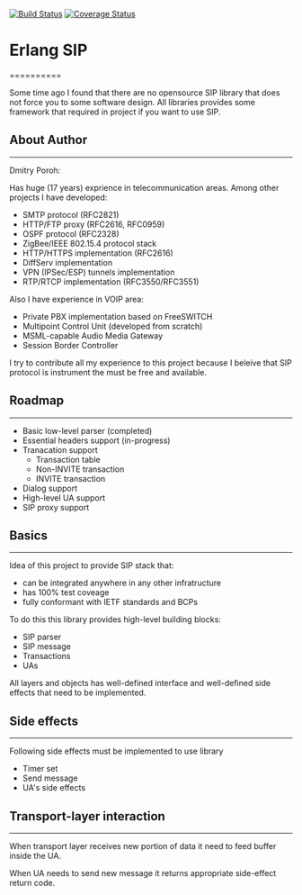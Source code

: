 
[![Build Status](https://travis-ci.org/poroh/ersip.svg?branch=master)](https://travis-ci.org/poroh/ersip) [![Coverage Status](https://coveralls.io/repos/github/poroh/ersip/badge.svg?branch=master)](https://coveralls.io/github/poroh/ersip?branch=master)

# Erlang SIP
==========

Some time ago I found that there are no opensource SIP library
that does not force you to some software design. All libraries
provides some framework that required in project if you want to use
SIP.

## About Author
------

Dmitry Poroh:

Has huge (17 years) exprience in telecommunication areas. Among other projects I have developed:

  + SMTP protocol (RFC2821)
  + HTTP/FTP proxy (RFC2616, RFC0959)
  + OSPF protocol (RFC2328)
  + ZigBee/IEEE 802.15.4 protocol stack
  + HTTP/HTTPS implementation (RFC2616)
  + DiffServ implementation
  + VPN (IPSec/ESP) tunnels implementation
  + RTP/RTCP implementation (RFC3550/RFC3551)

Also I have experience in VOIP area:

  + Private PBX implementation based on FreeSWITCH
  + Multipoint Control Unit (developed from scratch)
  + MSML-capable Audio Media Gateway
  + Session Border Controller

I try to contribute all my experience to this project because I
beleive that SIP protocol is instrument the must be free and
available.

## Roadmap
------

  + Basic low-level parser (completed)
  + Essential headers support (in-progress)
  + Tranacation support
     - Transaction table
     - Non-INVITE transaction
     - INVITE transaction
  + Dialog support
  + High-level UA support
  + SIP proxy support 

## Basics
-----

Idea of this project to provide SIP stack that:

  + can be integrated anywhere in any other infratructure
  + has 100% test coveage
  + fully conformant with IETF standards and BCPs

To do this this library provides high-level building blocks:

  + SIP parser
  + SIP message
  + Transactions
  + UAs

All layers and objects has well-defined interface and well-defined
side effects that need to be implemented.


## Side effects
------

Following side effects must be implemented to use library

  + Timer set
  + Send message
  + UA's side effects

## Transport-layer interaction
------

When transport layer receives new portion of data it need to feed
buffer inside the UA.

When UA needs to send new message it returns appropriate side-effect
return code.
